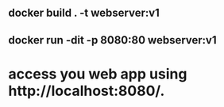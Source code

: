 ## docker build . -t webserver:v1

## docker run -dit -p 8080:80 webserver:v1

# access you web app using http://localhost:8080/.